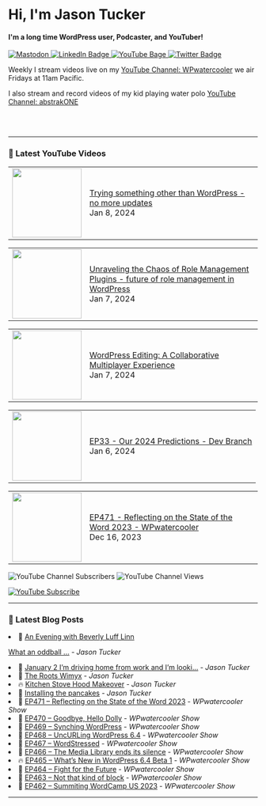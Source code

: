 # Hi, I'm Jason Tucker

#### I'm a long time WordPress user, Podcaster, and YouTuber!

<div id="badges">
  <a href="https://simian.rodeo/@jasontucker">
<img alt="Mastodon" src="https://img.shields.io/mastodon/follow/109265629430158597?domain=https%3A%2F%2Fsimian.rodeo&label=Follow%20%40jasontucker%40simianrodeo%20on%20Mastodon&logo=mastodon&style=for-the-badge">
  </a>
  <a href="https://linkedin.com/in/jasontucker">
    <img src="https://img.shields.io/badge/LinkedIn-blue?style=for-the-badge&logo=linkedin&logoColor=white" alt="LinkedIn Badge"/>
  </a>
  <a href="https://youtube.com/wpwatercooler">
    <img src="https://img.shields.io/youtube/channel/views/UCJwt6pUOwhJgmcJ9j-uS5Jw?label=YouTube&logo=YOUTUBE&style=for-the-badge" alt="YouTube Bage">
  </a>
  <a href="https://twitter.com/jasontucker">
    <img src="https://img.shields.io/badge/Twitter-grey?style=for-the-badge&logo=twitter&logoColor=white" alt="Twitter Badge"/>
  </a>
</div>


Weekly I stream videos live on my [YouTube Channel: WPwatercooler](https://youtube.com/wpwatercooler) we air Fridays at 11am Pacific.

I also stream and record videos of my kid playing water polo [YouTube Channel: abstrakONE](https://youtube.com/abstrakone)



<br />
<br />

---

### 🎥 Latest YouTube Videos

<!-- YOUTUBE:START --><table><tr><td><a href="https://www.youtube.com/watch?v=mQDShbSDvuk"><img width="140px" src="https://i.ytimg.com/vi/mQDShbSDvuk/mqdefault.jpg"></a></td>
<td><a href="https://www.youtube.com/watch?v=mQDShbSDvuk">Trying something other than WordPress - no more updates</a><br/>Jan 8, 2024</td></tr></table>
<table><tr><td><a href="https://www.youtube.com/watch?v=Lp80mAPh3Ug"><img width="140px" src="https://i.ytimg.com/vi/Lp80mAPh3Ug/mqdefault.jpg"></a></td>
<td><a href="https://www.youtube.com/watch?v=Lp80mAPh3Ug">Unraveling the Chaos of Role Management Plugins - future of role management in WordPress</a><br/>Jan 7, 2024</td></tr></table>
<table><tr><td><a href="https://www.youtube.com/watch?v=8XetWw8u3fg"><img width="140px" src="https://i.ytimg.com/vi/8XetWw8u3fg/mqdefault.jpg"></a></td>
<td><a href="https://www.youtube.com/watch?v=8XetWw8u3fg">WordPress Editing: A Collaborative Multiplayer Experience</a><br/>Jan 7, 2024</td></tr></table>
<table><tr><td><a href="https://www.youtube.com/watch?v=02bdagSUp0o"><img width="140px" src="https://i.ytimg.com/vi/02bdagSUp0o/mqdefault.jpg"></a></td>
<td><a href="https://www.youtube.com/watch?v=02bdagSUp0o">EP33 - Our 2024 Predictions - Dev Branch</a><br/>Jan 6, 2024</td></tr></table>
<table><tr><td><a href="https://www.youtube.com/watch?v=L84POtiBtxY"><img width="140px" src="https://i.ytimg.com/vi/L84POtiBtxY/mqdefault.jpg"></a></td>
<td><a href="https://www.youtube.com/watch?v=L84POtiBtxY">EP471 - Reflecting on the State of the Word 2023 - WPwatercooler</a><br/>Dec 16, 2023</td></tr></table>
<!-- YOUTUBE:END -->


![YouTube Channel Subscribers](https://img.shields.io/youtube/channel/subscribers/UCJwt6pUOwhJgmcJ9j-uS5Jw?style=social)
![YouTube Channel Views](https://img.shields.io/youtube/channel/views/UCJwt6pUOwhJgmcJ9j-uS5Jw?style=social)
<br />

[![YouTube Subscribe](https://img.shields.io/badge/YouTube_@wpwatercooler-SUBSCRIBE-red?logo=youtube&style=for-the-badge&logoColor=red)](https://www.youtube.com/wpwatercooler?sub_confirmation=1) 




---

### 📑 Latest Blog Posts

<!-- BLOG-POST-LIST:START --><li>🚀 <a href='https://jasontucker.blog/2024/01/03/an-evening-with.html'>An Evening with Beverly Luff Linn
What an oddball ...</a> - <em>Jason Tucker</em></li><li>💫 <a href='https://jasontucker.blog/2024/01/02/january-im-driving.html'>January 2 I’m driving home from work and I’m looki...</a> - <em>Jason Tucker</em></li><li>🚀 <a href='https://jasontucker.blog/2023/12/31/the-roots-wimyx.html'>The Roots Wimyx</a> - <em>Jason Tucker</em></li><li>🔥 <a href='https://jasontucker.blog/2023/12/17/kitchen-stove-hood.html'>Kitchen Stove Hood Makeover</a> - <em>Jason Tucker</em></li><li>💫 <a href='https://jasontucker.blog/2023/12/16/i-worked-on.html'>Installing the pancakes</a> - <em>Jason Tucker</em></li><li>💯 <a href='https://wpwatercooler.com/wpwatercooler/ep471-reflecting-on-the-state-of-the-word-2023/'>EP471 – Reflecting on the State of the Word 2023</a> - <em>WPwatercooler Show</em></li><li>🚀 <a href='https://wpwatercooler.com/wpwatercooler/ep470-goodbye-hello-dolly/'>EP470 – Goodbye, Hello Dolly</a> - <em>WPwatercooler Show</em></li><li>💫 <a href='https://wpwatercooler.com/wpwatercooler/ep469-synching-wordpress/'>EP469 – Synching WordPress</a> - <em>WPwatercooler Show</em></li><li>💯 <a href='https://wpwatercooler.com/wpwatercooler/ep468-uncurling-wordpress-6-4/'>EP468 – UncURLing WordPress 6.4</a> - <em>WPwatercooler Show</em></li><li>🚀 <a href='https://wpwatercooler.com/wpwatercooler/ep467-wordstressed/'>EP467 – WordStressed</a> - <em>WPwatercooler Show</em></li><li>💫 <a href='https://wpwatercooler.com/wpwatercooler/ep466-the-media-library-ends-its-silence/'>EP466 – The Media Library ends its silence</a> - <em>WPwatercooler Show</em></li><li>🔥 <a href='https://wpwatercooler.com/wpwatercooler/ep465-whats-new-in-wordpress-6-4-beta-1/'>EP465 – What’s New in WordPress 6.4 Beta 1</a> - <em>WPwatercooler Show</em></li><li>💯 <a href='https://wpwatercooler.com/wpwatercooler/ep464-fight-for-the-future/'>EP464 – Fight for the Future</a> - <em>WPwatercooler Show</em></li><li>🚀 <a href='https://wpwatercooler.com/wpwatercooler/ep463-not-that-kind-of-block/'>EP463 – Not that kind of block</a> - <em>WPwatercooler Show</em></li><li>💫 <a href='https://wpwatercooler.com/wpwatercooler/ep462-summiting-wordcamp-us-2023/'>EP462 – Summiting WordCamp US 2023</a> - <em>WPwatercooler Show</em></li><!-- BLOG-POST-LIST:END -->


---
